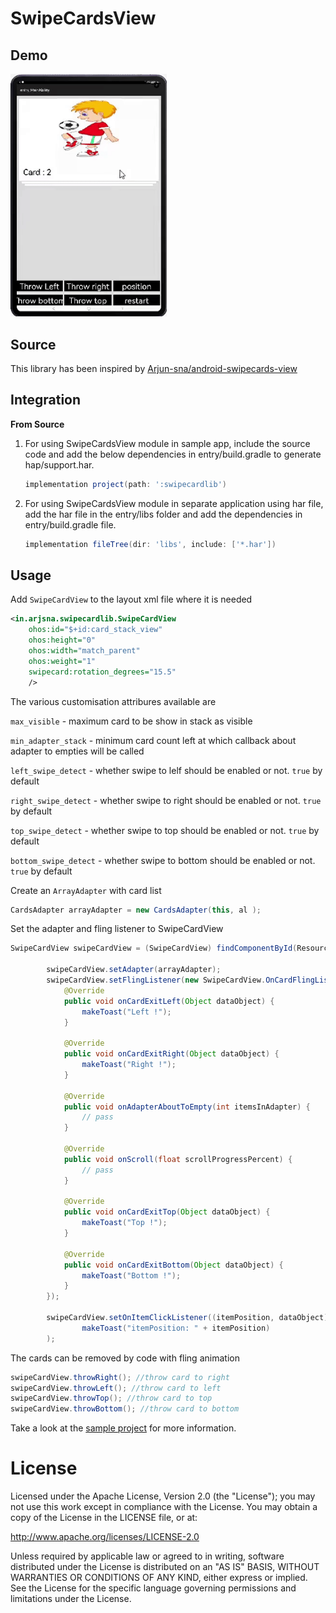 # SwipeCardsView

## Demo
<img src="assets/preview.gif" width="250" />


## Source
This library has been inspired by [Arjun-sna/android-swipecards-view](https://github.com/Arjun-sna/android-swipecards-view)
## Integration
**From Source**
1. For using SwipeCardsView module in sample app, include the source code and add the below dependencies in entry/build.gradle to generate hap/support.har.
    ```groovy
    implementation project(path: ':swipecardlib')
    ```
2. For using SwipeCardsView module in separate application using har file, add the har file in the entry/libs folder and add the dependencies in entry/build.gradle file.
    ```groovy
   implementation fileTree(dir: 'libs', include: ['*.har'])
   

## Usage
Add `SwipeCardView` to the layout xml file where it is needed
```xml
<in.arjsna.swipecardlib.SwipeCardView
    ohos:id="$+id:card_stack_view"
    ohos:height="0"
    ohos:width="match_parent"
    ohos:weight="1"
    swipecard:rotation_degrees="15.5"
    />
```
The various customisation attribures available are

`max_visible` - maximum card to be show in stack as visible

`min_adapter_stack` - minimum card count left at which callback about adapter to empties will be called

`left_swipe_detect` - whether swipe to lelf should be enabled or not. `true` by default

`right_swipe_detect` - whether swipe to right should be enabled or not. `true` by default

`top_swipe_detect` - whether swipe to top should be enabled or not. `true` by default

`bottom_swipe_detect` - whether swipe to bottom should be enabled or not. `true` by default

Create an `ArrayAdapter` with card list
```java
CardsAdapter arrayAdapter = new CardsAdapter(this, al );
```

Set the adapter and fling listener to SwipeCardView
```java
SwipeCardView swipeCardView = (SwipeCardView) findComponentById(ResourceTable.Id_card_stack_view);

        swipeCardView.setAdapter(arrayAdapter);
        swipeCardView.setFlingListener(new SwipeCardView.OnCardFlingListener() {
            @Override
            public void onCardExitLeft(Object dataObject) {
                makeToast("Left !");
            }

            @Override
            public void onCardExitRight(Object dataObject) {
                makeToast("Right !");
            }

            @Override
            public void onAdapterAboutToEmpty(int itemsInAdapter) {
                // pass
            }

            @Override
            public void onScroll(float scrollProgressPercent) {
                // pass
            }

            @Override
            public void onCardExitTop(Object dataObject) {
                makeToast("Top !");
            }

            @Override
            public void onCardExitBottom(Object dataObject) {
                makeToast("Bottom !");
            }
        });

        swipeCardView.setOnItemClickListener((itemPosition, dataObject) ->
                makeToast("itemPosition: " + itemPosition)
        );

```

The cards can be removed by code with fling animation

```java
swipeCardView.throwRight(); //throw card to right
swipeCardView.throwLeft(); //throw card to left
swipeCardView.throwTop(); //throw card to top
swipeCardView.throwBottom(); //throw card to bottom
```

Take a look at the [sample project](entry) for more information.

License
=======

Licensed under the Apache License, Version 2.0 (the "License"); you may not use this work except in compliance with the License.
You may obtain a copy of the License in the LICENSE file, or at:

http://www.apache.org/licenses/LICENSE-2.0

Unless required by applicable law or agreed to in writing, software distributed under the License is distributed on an "AS IS" BASIS, WITHOUT WARRANTIES OR CONDITIONS OF ANY KIND, either express or implied. See the License for the specific language governing permissions and limitations under the License.
